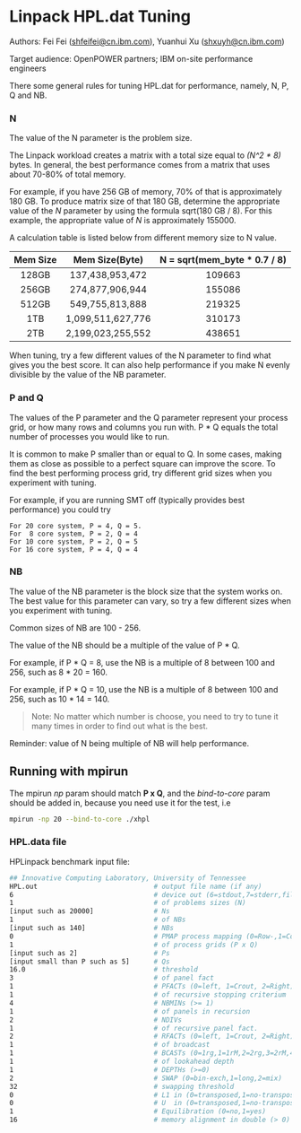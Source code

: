 # Linpack HPL.dat Tuning
Authors: Fei Fei (shfeifei@cn.ibm.com), Yuanhui Xu (shxuyh@cn.ibm.com)

Target audience: OpenPOWER partners; IBM on-site performance engineers

There some general rules for tuning HPL.dat for performance, namely, N, P, Q and NB.
### N
The value of the N parameter is the problem size. 

The Linpack workload creates a matrix with a total size equal to *(N^2 * 8)* bytes. In general, the best performance comes from a matrix that uses about 70-80% of total memory.

For example, if you have 256 GB of memory, 70% of that is approximately 180 GB. To produce matrix size of that 180 GB, determine the appropriate value of the *N* parameter by using the formula sqrt(180 GB / 8). For this example, the appropriate value of *N* is approximately 155000.

A calculation table is listed below from different memory size to N value.

| Mem Size  |  Mem Size(Byte)     | N = sqrt(mem_byte * 0.7 / 8) |
|:---------:|:-------------------:|:----------------------------:|
|   128GB   |    137,438,953,472  |         109663               |
|   256GB   |    274,877,906,944  |         155086               |
|   512GB   |    549,755,813,888  |         219325               |
|     1TB   |  1,099,511,627,776  |         310173               |
|     2TB   |  2,199,023,255,552  |         438651               |

When tuning, try a few different values of the N parameter to find what gives  you the best score. It can also help performance if you make N evenly divisible by the value of the NB parameter.
### P and Q
The values of the P parameter and the Q parameter represent your process grid, or how many rows and columns you run with. P * Q equals the total number of processes you would like to run. 

It is common to make P smaller than or equal to Q. In some cases, making them  as close as possible to a perfect square can improve the score. To find the  best performing process grid, try different grid sizes when you experiment with tuning.

For example, if you are running SMT off (typically provides best performance) you could try 
    
    For 20 core system, P = 4, Q = 5. 
    For  8 core system, P = 2, Q = 4
    For 10 core system, P = 2, Q = 5
    For 16 core system, P = 4, Q = 4
### NB
The value of the NB parameter is the block size that the system works on. The best value for this parameter can vary, so try a few different sizes when you experiment with tuning. 

Common sizes of NB are 100 - 256. 

The value of the NB should be a multiple of the value of P * Q.

For example, if P * Q = 8, use the NB is a multiple of 8 between 100 and 256, such as 8 * 20 = 160. 

For example, if P * Q = 10, use the NB is a multiple of 8 between 100 and 256, such as 10 * 14 = 140. 

>Note: No matter which number is choose, you need to try to tune it many times in order to find out what is the best.

Reminder: value of N being multiple of NB will help performance.
## Running with mpirun
The mpirun *np* param should match **P x Q**, and the *bind-to-core* param should be added in, because you need use it for the test, i.e 

```bash 
mpirun -np 20 --bind-to-core ./xhpl
```
### HPL.data file 
HPLinpack benchmark input file:

```bash
## Innovative Computing Laboratory, University of Tennessee
HPL.out                             # output file name (if any)
6                                   # device out (6=stdout,7=stderr,file)
1                                   # of problems sizes (N)
[input such as 20000]               # Ns
1                                   # of NBs
[input such as 140]                 # NBs
0                                   # PMAP process mapping (0=Row-,1=Column-major)
1                                   # of process grids (P x Q)
[input such as 2]                   # Ps
[input small than P such as 5]      # Qs
16.0                                # threshold
3                                   # of panel fact
1                                   # PFACTs (0=left, 1=Crout, 2=Right)
1                                   # of recursive stopping criterium
4                                   # NBMINs (>= 1)
1                                   # of panels in recursion
2                                   # NDIVs
1                                   # of recursive panel fact.
2                                   # RFACTs (0=left, 1=Crout, 2=Right)
1                                   # of broadcast
1                                   # BCASTs (0=1rg,1=1rM,2=2rg,3=2rM,4=Lng,5=LnM)
1                                   # of lookahead depth
1                                   # DEPTHs (>=0)
2                                   # SWAP (0=bin-exch,1=long,2=mix)
32                                  # swapping threshold
0                                   # L1 in (0=transposed,1=no-transposed) form
0                                   # U  in (0=transposed,1=no-transposed) form
1                                   # Equilibration (0=no,1=yes)
16                                  # memory alignment in double (> 0)
```
